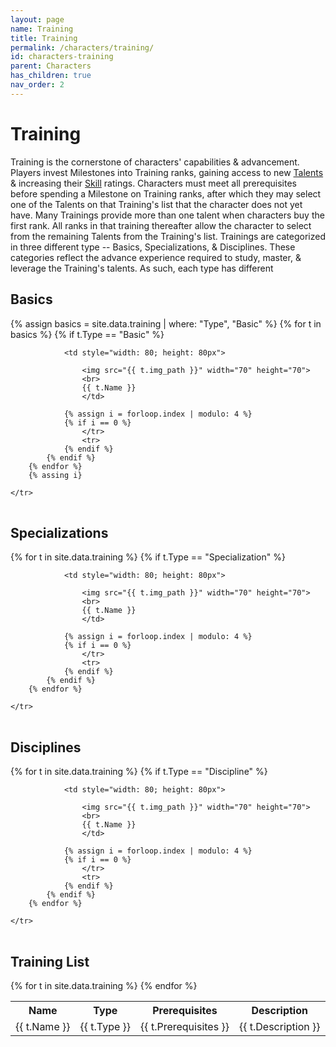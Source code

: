 ```yaml
---
layout: page
name: Training
title: Training
permalink: /characters/training/
id: characters-training
parent: Characters
has_children: true
nav_order: 2
---
```



# Training
Training is the cornerstone of characters' capabilities & advancement.  Players invest Milestones into Training ranks, gaining access to new [Talents](/characters/talents/) & increasing their [Skill](/characters/skills/) ratings.  Characters must meet all prerequisites before spending a Milestone on Training ranks, after which they may select one of the Talents on that Training's list that the character does not yet have.  Many Trainings provide more than one talent when characters buy the first rank.  All ranks in that training thereafter allow the character to select from the remaining Talents from the Training's list.
Trainings are categorized in three different type -- Basics, Specializations, & Disciplines.  These categories reflect the advance experience required to study, master, & leverage the Training's talents.  As such, each type has different 

## Basics

<table style="text-align: center;">
    <tr>
        {% assign basics = site.data.training | where: "Type", "Basic" %}
        {% for t in basics %}
            {% if t.Type == "Basic" %}

                <td style="width: 80; height: 80px">

                    <img src="{{ t.img_path }}" width="70" height="70">
                    <br>
                    {{ t.Name }}
                    </td>
                
                {% assign i = forloop.index | modulo: 4 %}
                {% if i == 0 %}
                    </tr>
                    <tr>
                {% endif %}
            {% endif %}
        {% endfor %}
        {% assing i}

    </tr>

</table>

## Specializations

<table style="text-align: center;">
    <tr>
        {% for t in site.data.training %}
            {% if t.Type == "Specialization" %}

                <td style="width: 80; height: 80px">
                
                    <img src="{{ t.img_path }}" width="70" height="70">
                    <br>
                    {{ t.Name }}
                    </td>
                
                {% assign i = forloop.index | modulo: 4 %}
                {% if i == 0 %}
                    </tr>
                    <tr>
                {% endif %}
            {% endif %}
        {% endfor %}

    </tr>

</table>

## Disciplines

<table style="text-align: center;">
    <tr>
        {% for t in site.data.training %}
            {% if t.Type == "Discipline" %}

                <td style="width: 80; height: 80px">
                
                    <img src="{{ t.img_path }}" width="70" height="70">
                    <br>
                    {{ t.Name }}
                    </td>
                
                {% assign i = forloop.index | modulo: 4 %}
                {% if i == 0 %}
                    </tr>
                    <tr>
                {% endif %}
            {% endif %}
        {% endfor %}

    </tr>

</table>

## Training List

<table>
    <tr>
        <th>Name</th>
        <th>Type</th>
        <th>Prerequisites</th>
        <th>Description</th>
    </tr>
{% for t in site.data.training %}
    <tr>
        <td>
        {{ t.Name }}
        </td>
        <td>
        {{ t.Type }}
        </td>
        <td>
        {{ t.Prerequisites }}
        </td>
        <td>
        {{ t.Description }}
        </td>
    </tr>
{% endfor %}

</table>